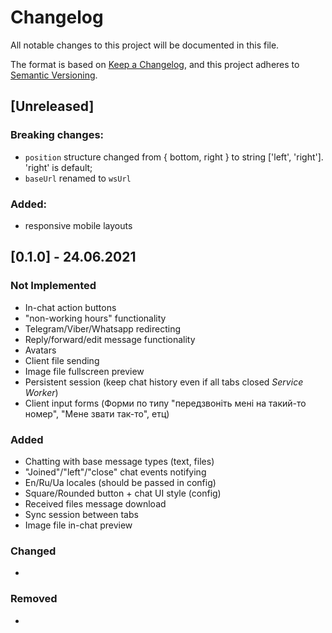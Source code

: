# Changelog
All notable changes to this project will be documented in this file.

The format is based on [Keep a Changelog](https://keepachangelog.com/en/1.0.0/),
and this project adheres to [Semantic Versioning](https://semver.org/spec/v2.0.0.html).

## [Unreleased]
### Breaking changes:
- `position` structure changed from { bottom, right } to string ['left', 'right']. 'right' is default;
- `baseUrl` renamed to `wsUrl`

### Added:
- responsive mobile layouts

## [0.1.0] - 24.06.2021

### Not Implemented
- In-chat action buttons
- "non-working hours" functionality
- Telegram/Viber/Whatsapp redirecting
- Reply/forward/edit message functionality
- Avatars
- Client file sending
- Image file fullscreen preview
- Persistent session (keep chat history even if all tabs closed *Service Worker*)
- Client input forms (Форми по типу "передзвоніть мені на такий-то номер", "Мене звати так-то", етц)

### Added
- Chatting with base message types (text, files)
- "Joined"/"left"/"close" chat events notifying
- En/Ru/Ua locales (should be passed in config)
- Square/Rounded button + chat UI style (config)
- Received files message download
- Sync session between tabs
- Image file in-chat preview

### Changed
-

### Removed
-
